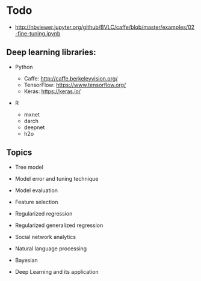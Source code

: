 # Todo

- http://nbviewer.jupyter.org/github/BVLC/caffe/blob/master/examples/02-fine-tuning.ipynb

## Deep learning libraries:

- Python
    - Caffe: http://caffe.berkeleyvision.org/
    - TensorFlow: https://www.tensorflow.org/
    - Keras: https://keras.io/

- R
    - mxnet
    - darch
    - deepnet
    - h2o
## Topics

- Tree model
- Model error and tuning technique
- Model evaluation
- Feature selection
- Regularized regression
- Regularized generalized regression

- Social network analytics
- Natural language processing
- Bayesian

- Deep Learning and its application

